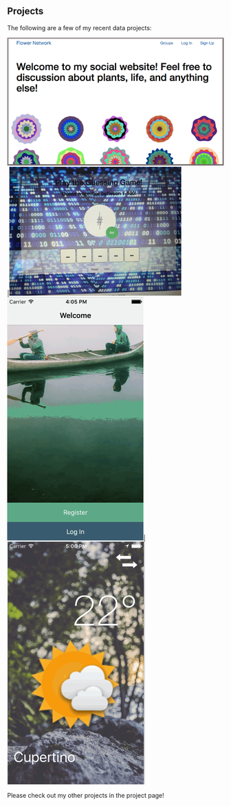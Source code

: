 ## Projects

The following are a few of my recent data projects:

[![](assets/flowernetwork.png)](https://pearlmiumiu.pythonanywhere.com)|[![](assets/guessANum.JPG)](https://github.com/pearlmiumiu/GuessingGame)
[![](assets/FlashChat.png)](https://github.com/pearlmiumiu/personal-chat-app)|[![](assets/weather.png)](https://github.com/pearlmiumiu/Weather-APP)

Please check out my other projects in the project page!

